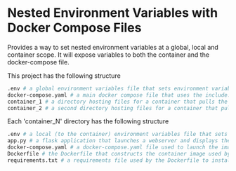 # Nested Environment Variables with Docker Compose Files

Provides a way to set nested environment variables at a global, local and container scope. It will expose variables to both the container and the docker-compose file.

This project has the following structure

```bash
.env # a global environment variables file that sets environment variables that will be available to all containers and docker-compose files.
docker-compose.yaml # a main docker compose file that uses the include: function to lauch 2 other containers. 
container_1 # a directory hosting files for a container that pulls the global, local and container variables
container_2 # a second directory hosting files for a container that pulls the global, local and container variables.
```

Each 'container_N' directory has the following structure
```bash
.env # a local (to the container) environment variables file that sets environment variables that will be available to all containers and docker-compose files.
app.py # a flask application that launches a webserver and displays the global, local and container specific variables
docker-compose.yaml # a docker-compose.yaml file used to launch the image
Dockerfile # the Dockerfile that constructs the container image used by the docker-compose.yaml file
requirements.txt # a requirements file used by the Dockerfile to install package dependancies 
```

